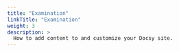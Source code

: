 ```yaml
---
title: "Examination"
linkTitle: "Examination"
weight: 3
description: >
  How to add content to and customize your Docsy site.
---
```

